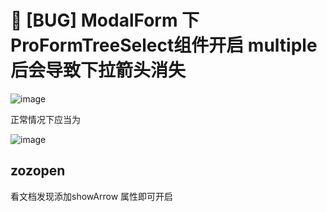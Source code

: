 # 🐛 [BUG] ModalForm 下 ProFormTreeSelect组件开启 multiple 后会导致下拉箭头消失

![image](https://user-images.githubusercontent.com/23204297/217420511-deed0eac-a967-4902-a7ff-2b7f5f84f7d3.png)

正常情况下应当为

![image](https://user-images.githubusercontent.com/23204297/217421215-c5f830af-9a1f-4ab8-aca6-32ad4d15354a.png)

## zozopen

看文档发现添加showArrow 属性即可开启

